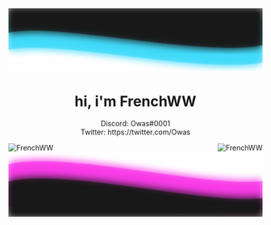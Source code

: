 <!-- Credit to Kqzz for profile inspiration -->

<img align="center" src="https://raw.githubusercontent.com/FrenchWW/FrenchWW/master/top.svg"/>

<h1 align=center>hi, i'm FrenchWW</h1>
  <p align=center>
      Discord: Owas#0001
    </br>
    Twitter: https://twitter.com/Owas 
    </br>
  </p>

<p><img align="left" src="https://github-readme-stats.vercel.app/api?username=FrenchWW&show_icons=true&text_color=ED39DC&bg_color=181818&title_color=3EDAFF&icon_color=ffffff" alt="FrenchWW" /></p>

<p></p>

<img align="right" src="https://github-readme-stats.vercel.app/api/top-langs/?username=FrenchWW&show_icons=true&text_color=ED39DC&bg_color=181818&title_color=3EDAFF&icon_color=ffffff" alt="FrenchWW" />

<img align="center" src="https://raw.githubusercontent.com/FrenchWW/FrenchWW/master/bottom.svg"/>
